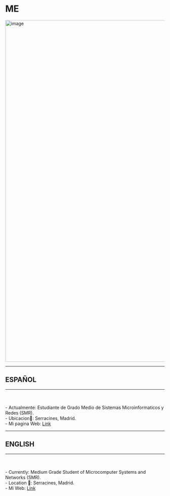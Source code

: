 # ME

<img width="1920" height="1080" alt="image" src="https://github.com/user-attachments/assets/48d5bfb3-0b43-422a-a212-617df0debd08" />
<HR>
<H2>ESPAÑOL </H2>
<hr>
<br>
<br>
- Actualmente: Estudiante de Grado Medio de Sistemas Microinformaticos y Redes (SMR).
<br>
- Ubicacion🚩: Serracines, Madrid. 
<br>
- Mi pagina Web: <A HREF= https://danilorenzo.vercel.app/ > Link </A>
<HR>
<H2>ENGLISH </H2>
<hr>
<br>
<br>
- Currently: Medium Grade Student of Microcomputer Systems and Networks (SMR).
<br>
- Location 🚩: Serracines, Madrid. 
<br>
- Mi Web: <A HREF= https://danilorenzo.vercel.app/ > Link </A>
